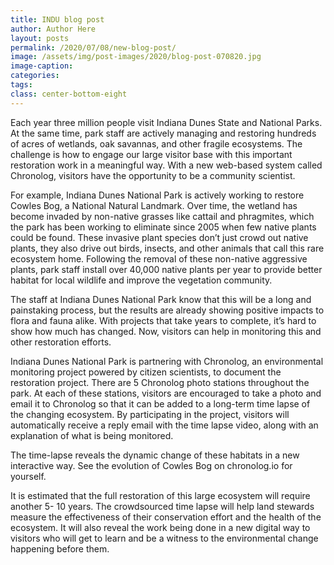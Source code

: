 ```yaml
---
title: INDU blog post
author: Author Here
layout: posts
permalink: /2020/07/08/new-blog-post/
image: /assets/img/post-images/2020/blog-post-070820.jpg
image-caption: 
categories:
tags:
class: center-bottom-eight
---
```



Each year three million people visit Indiana Dunes State and National Parks. At the same time, park staff are actively managing and restoring hundreds of acres of wetlands, oak savannas, and other fragile ecosystems. The challenge is how to engage our large visitor base with this important restoration work in a meaningful way. With a new web-based system called Chronolog, visitors have the opportunity to be a community scientist.

For example, Indiana Dunes National Park is actively working to restore Cowles Bog, a National Natural Landmark. Over time, the wetland has become invaded by non-native grasses like cattail and phragmites, which the park has been working to eliminate since 2005 when few native plants could be found. These invasive plant species don’t just crowd out native plants, they also drive out birds, insects, and other animals that call this rare ecosystem home. Following the removal of these non-native aggressive plants, park staff install over 40,000 native plants per year to provide better habitat for local wildlife and improve the vegetation community. 

The staff at Indiana Dunes National Park know that this will be a long and painstaking process, but the results are already showing positive impacts to flora and fauna alike. With projects that take years to complete, it’s hard to show how much has changed. Now, visitors can help in monitoring this and other restoration efforts. 

Indiana Dunes National Park is partnering with Chronolog, an environmental monitoring project powered by citizen scientists, to document the restoration project. There are 5 Chronolog photo stations throughout the park. At each of these stations, visitors are encouraged to take a photo and email it to Chronolog so that it can be added to a long-term time lapse of the changing ecosystem. By participating in the project, visitors will automatically receive a reply email with the time lapse video, along with an explanation of what is being monitored. 

The time-lapse reveals the dynamic change of these habitats in a new interactive way. See the evolution of Cowles Bog on chronolog.io for yourself.

It is estimated that the full restoration of this large ecosystem will require another 5- 10 years. The crowdsourced time lapse will help land stewards measure the effectiveness of their conservation effort and the health of the ecosystem. It will also reveal the work being done in a new digital way to visitors who will get to learn and be a witness to the environmental change happening before them.

